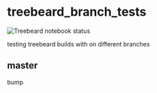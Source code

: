 # treebeard_branch_tests

![Treebeard notebook status](https://api.treebeard.io/b44c784b10/treebeard_branch_tests/master/buildbadge "Treebeard notebook status")

testing treebeard builds with on different branches

## master

bump
